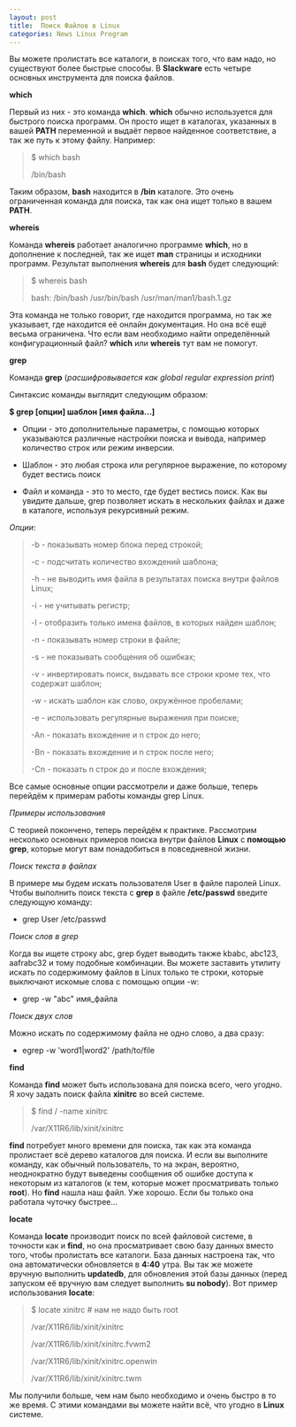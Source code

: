 ```yaml
---
layout: post
title:  Поиск Файлов в Linux
categories: News Linux Program
---
```


 Вы можете пролистать все каталоги, в поисках того, что вам надо, но существуют более быстрые 
 способы. В **Slackware** есть четыре основных инструмента для поиска файлов.

**which**

Первый из них - это команда **which**. **which** обычно используется для быстрого поиска программ.
 Он просто ищет в каталогах, указанных в вашей **PATH** переменной и выдаёт первое найденное 
соответствие, а так же путь к этому файлу. Например:

>$ which bash
>
>/bin/bash

Таким образом, **bash** находится в **/bin** каталоге. Это очень ограниченная команда для поиска, 
так 
как она ищет только в вашем **PATH**.

**whereis**

 Команда **whereis** работает аналогично программе **which**, но в дополнение к последней, так же 
 ищет **man** страницы и исходники программ. Результат выполнения **whereis** для **bash** будет 
 следующий:

>$ whereis bash
>
>bash: /bin/bash /usr/bin/bash /usr/man/man1/bash.1.gz

 Эта команда не только говорит, где находится программа, но так же указывает, где находится её 
  онлайн документация. Но она всё ещё весьма ограничена. Что если вам необходимо найти 
 определённый конфигурационный файл? **which** или **whereis** тут вам не помогут.

**grep**

Команда **grep** (*расшифровывается как global regular expression print*)

Синтаксис команды выглядит следующим образом:

**$ grep [опции] шаблон [имя файла...]**

 - Опции - это дополнительные параметры, с помощью которых указываются различные настройки поиска 
 и вывода, например количество строк или режим инверсии.

- Шаблон - это любая строка или регулярное выражение, по которому будет вестись поиск

 - Файл и команда - это то место, где будет вестись поиск. Как вы увидите дальше, grep позволяет 
 искать в нескольких файлах и даже в каталоге, используя рекурсивный режим.

*Опции*:

>-b - показывать номер блока перед строкой;
>
>-c - подсчитать количество вхождений шаблона;
>
>-h - не выводить имя файла в результатах поиска внутри файлов Linux;
>
>-i - не учитывать регистр;
>
>-l - отобразить только имена файлов, в которых найден шаблон;
>
>-n - показывать номер строки в файле;
>
>-s - не показывать сообщения об ошибках;
>
>-v - инвертировать поиск, выдавать все строки кроме тех, что содержат шаблон;
>
>-w - искать шаблон как слово, окружённое пробелами;
>
>-e - использовать регулярные выражения при поиске;
>
>-An - показать вхождение и n строк до него;
>
>-Bn - показать вхождение и n строк после него;
>
>-Cn - показать n строк до и после вхождения;

Все самые основные опции рассмотрели и даже больше, теперь перейдём к примерам работы команды grep Linux.

*Примеры использования*

 С теорией покончено, теперь перейдём к практике. Рассмотрим несколько основных примеров поиска 
 внутри файлов **Linux** с **помощью grep**, которые могут вам понадобиться в повседневной жизни.

*Поиск текста в файлах*

 В примере мы будем искать пользователя User в файле паролей Linux. Чтобы выполнить поиск 
 текста c **grep** в файле **/etc/passwd** введите следующую команду:

 - grep User /etc/passwd

*Поиск слов в grep*

 Когда вы ищете строку abc, grep будет выводить также kbabc, abc123, aafrabc32 и тому подобные 
  комбинации. Вы можете заставить утилиту искать по содержимому файлов в Linux только те строки, 
 которые выключают искомые слова с помощью опции -w:

- grep -w "abc" имя_файла

*Поиск двух слов*

Можно искать по содержимому файла не одно слово, а два сразу:

 - egrep -w 'word1|word2' /path/to/file

**find**

 Команда **find** может быть использована для поиска всего, чего угодно. Я хочу задать поиск файла 
 **xinitrc** во всей системе.

>$ find / -name xinitrc
>
>/var/X11R6/lib/xinit/xinitrc

 **find** потребует много времени для поиска, так как эта команда пролистает всё дерево каталогов 
  для поиска. И если вы выполните команду, как обычный пользователь, то на экран, вероятно, 
  неоднократно будут выведены сообщения об ошибке доступа к некоторым из каталогов (к тем, 
  которые может просматривать только **root**). Но **find** нашла наш файл. Уже хорошо. Если бы 
 только 
 она работала чуточку быстрее...

**locate**

 Команда **locate** производит поиск по всей файловой системе, в точности как и **find**, но она 
  просматривает свою базу данных вместо того, чтобы пролистать все каталоги. База данных 
  настроена так, что она автоматически обновляется в **4:40** утра. Вы так же можете вручную 
  выполнить **updatedb**, для обновления этой базы данных (перед запуском её вручную вам следует 
 выполнить **su nobody**). Вот пример использования **locate**:

>$ locate xinitrc # нам не надо быть root
>
>/var/X11R6/lib/xinit/xinitrc
>
>/var/X11R6/lib/xinit/xinitrc.fvwm2
>
>/var/X11R6/lib/xinit/xinitrc.openwin
>
>/var/X11R6/lib/xinit/xinitrc.twm

 Мы получили больше, чем нам было необходимо и очень быстро в то же время. С этими командами вы 
 можете найти всё, что угодно в **Linux** системе.